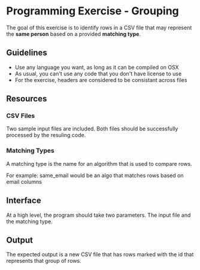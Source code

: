 # Programming Exercise - Grouping

The goal of this exercise is to identify rows in a CSV file that
may represent the __same person__ based on a provided **matching type**.

## Guidelines

* Use any language you want, as long as it can be compiled on OSX
* As usual, you can't use any code that you don't have license to use
* For the exercise, headers are considered to be consistant across files

## Resources

### CSV Files

Two sample input files are included. Both files should be successfully
processed by the resuling code.

### Matching Types

A matching type is the name for an algorithm that is used to
compare rows.

For example: same_email would be an algo that matches rows based
on email columns

## Interface

At a high level, the program should take two parameters. The input file
and the matching type.

## Output

The expected output is a new CSV file that has rows marked with the id
that represents that group of rows.
